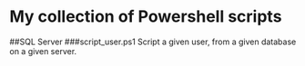 # My collection of Powershell scripts

##SQL Server
###script_user.ps1
Script a given user, from a given database on a given server.